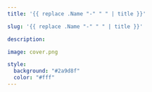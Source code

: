 ```yaml
---
title: '{{ replace .Name "-" " " | title }}'

slug: '{{ replace .Name "-" " " | title }}'

description:

image: cover.png

style:
  background: "#2a9d8f"
  color: "#fff"
---
```

